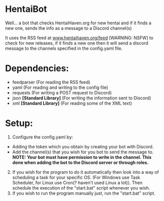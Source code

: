 # HentaiBot
Well... a bot that checks HentaiHaven.org for new hentai and if it finds a new one, sends the info as a message to a Discord channel(s)

It uses the RSS feed at www.hentaihaven.org/feed \[WARNING: NSFW] to check for new releases, if it finds a new one then it will send a discord message to the channels specified in the config.yaml file.

# Dependencies:
- feedparser  (For reading the RSS feed)
- yaml  (For reading and writing to the config file)
- requests  (For writing a POST request to Discord)
- json <b>\[Standard Library]</b>  (For writing the information sent to Discord)
- xml <b>\[Standard Library]</b>  (For reading some of the XML text)

# Setup:
1. Configure the config.yaml by:
  - Adding the token which you obtain by creating your bot with Discord.
  - Add the channel(s) that you wish for you bot to send the message to.
    <b>NOTE: Your bot must have permission to write in the channel. This done when adding the bot to the Discord server or through roles.</b>
2. If you wish for the program to do it automatically then look into a way of scheduling a task for your specific OS. (For Windows use Task Scheduler, for Linux use Cron(? haven't used Linux a lot)). Then schedule the execution of the "start.bat" script whenever you wish.
3. If you wish to run the program manually just, run the "start.bat" script.
